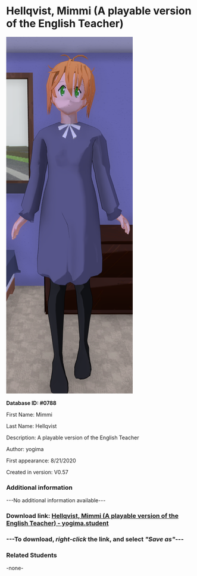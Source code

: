 # Hellqvist, Mimmi (A playable version of the English Teacher)

<img src="../../Files/Images/Hellqvist, Mimmi (A playable version of the English Teacher).png" title="Hellqvist, Mimmi (A playable version of the English Teacher) - yogima">

**Database ID: #0788**

First Name: Mimmi

Last Name: Hellqvist

Description: A playable version of the English Teacher

Author: yogima

First appearance: 8/21/2020

Created in version: V0.57

### Additional information

---No additional information available---

### Download link: <a href="https://raw.githubusercontent.com/Arbiter1223/Daigaku-Gurashi-Custom-Students/master/Files/Student%20Files/Hellqvist%2C%20Mimmi%20(A%20playable%20version%20of%20the%20English%20Teacher)%20-%20yogima.student">Hellqvist, Mimmi (A playable version of the English Teacher) - yogima.student</a>

### ---**To download, _right-click_ the link, and select _"Save as"_**---

### Related Students

-none-
